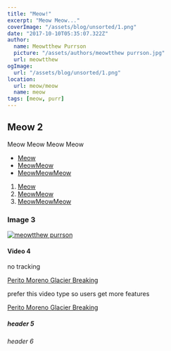 ```yaml
---
title: "Meow!"
excerpt: "Meow Meow..."
coverImage: "/assets/blog/unsorted/1.png"
date: "2017-10-10T05:35:07.322Z"
author:
  name: Meowtthew Purrson
  picture: "/assets/authors/meowtthew purrson.jpg"
  url: meowtthew
ogImage:
  url: "/assets/blog/unsorted/1.png"
location:
  url: meow/meow
  name: meow
tags: [meow, purr]
---
```


## Meow 2

Meow Meow Meow Meow

- [Meow](https://www.google.com/)
- [MeowMeow](about)
- [MeowMeowMeow](/about)

1. [Meow](https://www.google.com/)
2. [MeowMeow](about)
3. [MeowMeowMeow](/about)

### Image 3

[![meowtthew purrson](/assets/authors/meowtthew%20purrson.jpg "meowtthew purrson")](/assets/authors/meowtthew%20purrson.jpg)

#### Video 4

no tracking

[Perito Moreno Glacier Breaking](https://www.youtube-nocookie.com/embed/QATmUFIjNRY)

prefer this video type so users get more features

[Perito Moreno Glacier Breaking](https://www.youtube.com/embed/QATmUFIjNRY)

##### header 5

###### header 6
